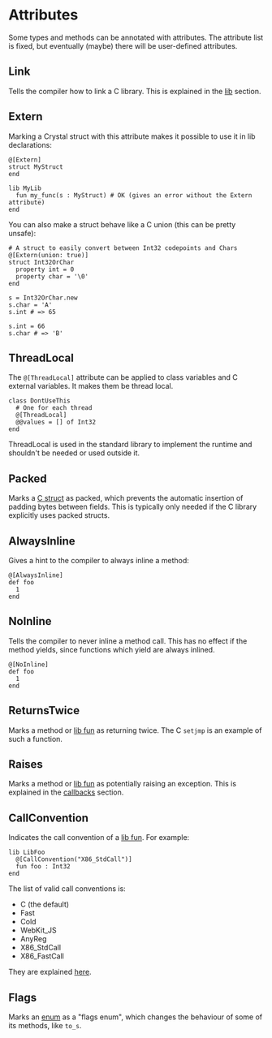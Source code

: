 # Attributes

Some types and methods can be annotated with attributes. The attribute list is fixed, but eventually (maybe) there will be user-defined attributes.

## Link

Tells the compiler how to link a C library. This is explained in the [lib](c_bindings/lib.html) section.

## Extern

Marking a Crystal struct with this attribute makes it possible to use it in lib declarations:

```crystal
@[Extern]
struct MyStruct
end

lib MyLib
  fun my_func(s : MyStruct) # OK (gives an error without the Extern attribute)
end
```

You can also make a struct behave like a C union (this can be pretty unsafe):

```crystal
# A struct to easily convert between Int32 codepoints and Chars
@[Extern(union: true)]
struct Int32OrChar
  property int = 0
  property char = '\0'
end

s = Int32OrChar.new
s.char = 'A'
s.int # => 65

s.int = 66
s.char # => 'B'
```

## ThreadLocal

The `@[ThreadLocal]` attribute can be applied to class variables and C external variables. It makes them be thread local.

```crystal
class DontUseThis
  # One for each thread
  @[ThreadLocal]
  @@values = [] of Int32
end
```

ThreadLocal is used in the standard library to implement the runtime and shouldn't be
needed or used outside it.

## Packed

Marks a [C struct](c_bindings/struct.html) as packed, which prevents the automatic insertion of padding bytes between fields. This is typically only needed if the C library explicitly uses packed structs.

## AlwaysInline

Gives a hint to the compiler to always inline a method:

```crystal
@[AlwaysInline]
def foo
  1
end
```

## NoInline

Tells the compiler to never inline a method call. This has no effect if the method yields, since functions which yield are always inlined.

```crystal
@[NoInline]
def foo
  1
end
```

## ReturnsTwice

Marks a method or [lib fun](c_bindings/fun.html) as returning twice. The C `setjmp` is an example of such a function.

## Raises

Marks a method or [lib fun](c_bindings/fun.html) as potentially raising an exception. This is explained in the [callbacks](c_bindings/callbacks.html) section.

## CallConvention

Indicates the call convention of a [lib fun](c_bindings/fun.html). For example:

```crystal
lib LibFoo
  @[CallConvention("X86_StdCall")]
  fun foo : Int32
end
```

The list of valid call conventions is:

* C (the default)
* Fast
* Cold
* WebKit_JS
* AnyReg
* X86_StdCall
* X86_FastCall

They are explained [here](http://llvm.org/docs/LangRef.html#calling-conventions).

## Flags

Marks an [enum](enum.html) as a "flags enum", which changes the behaviour of some of its methods, like `to_s`.
